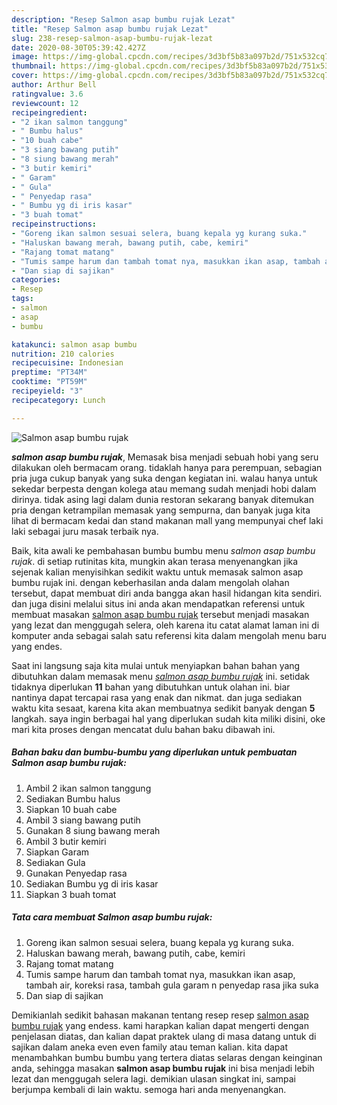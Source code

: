 ```yaml
---
description: "Resep Salmon asap bumbu rujak Lezat"
title: "Resep Salmon asap bumbu rujak Lezat"
slug: 238-resep-salmon-asap-bumbu-rujak-lezat
date: 2020-08-30T05:39:42.427Z
image: https://img-global.cpcdn.com/recipes/3d3bf5b83a097b2d/751x532cq70/salmon-asap-bumbu-rujak-foto-resep-utama.jpg
thumbnail: https://img-global.cpcdn.com/recipes/3d3bf5b83a097b2d/751x532cq70/salmon-asap-bumbu-rujak-foto-resep-utama.jpg
cover: https://img-global.cpcdn.com/recipes/3d3bf5b83a097b2d/751x532cq70/salmon-asap-bumbu-rujak-foto-resep-utama.jpg
author: Arthur Bell
ratingvalue: 3.6
reviewcount: 12
recipeingredient:
- "2 ikan salmon tanggung"
- " Bumbu halus"
- "10 buah cabe"
- "3 siang bawang putih"
- "8 siung bawang merah"
- "3 butir kemiri"
- " Garam"
- " Gula"
- " Penyedap rasa"
- " Bumbu yg di iris kasar"
- "3 buah tomat"
recipeinstructions:
- "Goreng ikan salmon sesuai selera, buang kepala yg kurang suka."
- "Haluskan bawang merah, bawang putih, cabe, kemiri"
- "Rajang tomat matang"
- "Tumis sampe harum dan tambah tomat nya, masukkan ikan asap, tambah air, koreksi rasa, tambah gula garam n penyedap rasa jika suka"
- "Dan siap di sajikan"
categories:
- Resep
tags:
- salmon
- asap
- bumbu

katakunci: salmon asap bumbu 
nutrition: 210 calories
recipecuisine: Indonesian
preptime: "PT34M"
cooktime: "PT59M"
recipeyield: "3"
recipecategory: Lunch

---
```



![Salmon asap bumbu rujak](https://img-global.cpcdn.com/recipes/3d3bf5b83a097b2d/751x532cq70/salmon-asap-bumbu-rujak-foto-resep-utama.jpg)

<b><i>salmon asap bumbu rujak</i></b>, Memasak bisa menjadi sebuah hobi yang seru dilakukan oleh bermacam orang. tidaklah hanya para perempuan, sebagian pria juga cukup banyak yang suka dengan kegiatan ini. walau hanya untuk sekedar berpesta dengan kolega atau memang sudah menjadi hobi dalam dirinya. tidak asing lagi dalam dunia restoran sekarang banyak ditemukan pria dengan ketrampilan memasak yang sempurna, dan banyak juga kita lihat di bermacam kedai dan stand makanan mall yang mempunyai chef laki laki sebagai juru masak terbaik nya.

Baik, kita awali ke pembahasan bumbu bumbu menu <i>salmon asap bumbu rujak</i>. di setiap rutinitas kita, mungkin akan terasa menyenangkan jika sejenak kalian menyisihkan sedikit waktu untuk memasak salmon asap bumbu rujak ini. dengan keberhasilan anda dalam mengolah olahan tersebut, dapat membuat diri anda bangga akan hasil hidangan kita sendiri. dan juga disini melalui situs ini anda akan mendapatkan referensi untuk membuat masakan <u>salmon asap bumbu rujak</u> tersebut menjadi masakan yang lezat dan menggugah selera, oleh karena itu catat alamat laman ini di komputer anda sebagai salah satu referensi kita dalam mengolah menu baru yang endes.




Saat ini langsung saja kita mulai untuk menyiapkan bahan bahan yang dibutuhkan dalam memasak menu <u><i>salmon asap bumbu rujak</i></u> ini. setidak tidaknya diperlukan <b>11</b> bahan yang dibutuhkan untuk olahan ini. biar nantinya dapat tercapai rasa yang enak dan nikmat. dan juga sediakan waktu kita sesaat, karena kita akan membuatnya sedikit banyak dengan <b>5</b> langkah. saya ingin berbagai hal yang diperlukan sudah kita miliki disini, oke mari kita proses dengan mencatat dulu bahan baku dibawah ini.

<!--inarticleads1-->

##### Bahan baku dan bumbu-bumbu yang diperlukan untuk pembuatan Salmon asap bumbu rujak:

1. Ambil 2 ikan salmon tanggung
1. Sediakan  Bumbu halus
1. Siapkan 10 buah cabe
1. Ambil 3 siang bawang putih
1. Gunakan 8 siung bawang merah
1. Ambil 3 butir kemiri
1. Siapkan  Garam
1. Sediakan  Gula
1. Gunakan  Penyedap rasa
1. Sediakan  Bumbu yg di iris kasar
1. Siapkan 3 buah tomat




<!--inarticleads2-->

##### Tata cara membuat Salmon asap bumbu rujak:

1. Goreng ikan salmon sesuai selera, buang kepala yg kurang suka.
1. Haluskan bawang merah, bawang putih, cabe, kemiri
1. Rajang tomat matang
1. Tumis sampe harum dan tambah tomat nya, masukkan ikan asap, tambah air, koreksi rasa, tambah gula garam n penyedap rasa jika suka
1. Dan siap di sajikan




Demikianlah sedikit bahasan makanan tentang resep resep <u>salmon asap bumbu rujak</u> yang endess. kami harapkan kalian dapat mengerti dengan penjelasan diatas, dan kalian dapat praktek ulang di masa datang untuk di sajikan dalam aneka even even family atau teman kalian. kita dapat menambahkan bumbu bumbu yang tertera diatas selaras dengan keinginan anda, sehingga masakan <b>salmon asap bumbu rujak</b> ini bisa menjadi lebih lezat dan menggugah selera lagi. demikian ulasan singkat ini, sampai berjumpa kembali di lain waktu. semoga hari anda menyenangkan.
